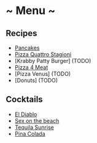 # ~ Menu ~

## Recipes

* [Pancakes](./dishes/dish1.md)
* [Pizza Quattro Stagioni](./dishes/dish2.md)
* [Krabby Patty Burger] (TODO)
* [Pizza 4 Meat](./dishes/dish4.md)
* [Pizza Venus] (TODO)
* [Donuts] (TODO)

## Cocktails

* [El Diablo](./cocktails/cocktail1.md)
* [Sex on the beach](./cocktails/cocktail2.md)
* [Tequila Sunrise](./cocktails/cocktail3.md)
* [Pina Colada](./cocktails/cocktail4.md)